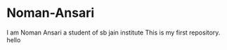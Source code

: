 # Noman-Ansari
I am Noman Ansari a student of sb jain institute This is my first repository. 
hello
